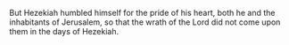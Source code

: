 But Hezekiah humbled himself for the pride of his heart, both he and the inhabitants of Jerusalem, so that the wrath of the Lord did not come upon them in the days of Hezekiah.
